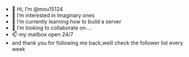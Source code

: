 - 👋 Hi, I’m @mou15124
- 👀 I’m interested in Imaginary ones
- 🌱 I’m currently learning how to build a server
- 💞️ I’m looking to collaborate on ...
- 📫 my mailbox open 24/7
- and thank you for following me back,weill check the follower list every week

<!---
mou15124/mou15124 is a ✨ special ✨ repository because its `README.md` (this file) appears on your GitHub profile.
You can click the Preview link to take a look at your changes.
--->
